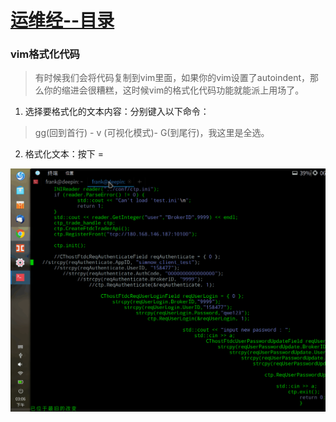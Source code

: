 # [运维经--目录](https://blog.csdn.net/xk_xx/article/details/104141649)
### vim格式化代码
> 有时候我们会将代码复制到vim里面，如果你的vim设置了autoindent，那么你的缩进会很糟糕，这时候vim的格式化代码功能就能派上用场了。

1. 选择要格式化的文本内容：分别键入以下命令：
> gg(回到首行) - v (可视化模式)-  G(到尾行)，我这里是全选。
2. 格式化文本：按下 =

![chapter3](../res/chapter3.jpg)

